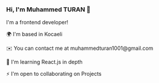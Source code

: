 ### Hi, I'm Muhammed TURAN 👋
<p>I'm a frontend developer!</p>
  
<p>🌍  I'm based in Kocaeli</p>
<p>✉️  You can contact me at muhammedturan1001@gmail.com</p>
<p>🔭  I'm learning React.js in depth</p>
<p>⚡  I'm open to collaborating on Projects</p>

